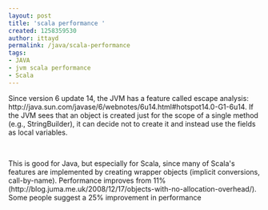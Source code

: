 ```yaml
---
layout: post
title: 'scala performance '
created: 1258359530
author: ittayd
permalink: /java/scala-performance
tags:
- JAVA
- jvm scala performance
- Scala
---
```

<p>Since version 6 update 14, the JVM has a feature called escape analysis: http://java.sun.com/javase/6/webnotes/6u14.html#hotspot14.0-G1-6u14. If the JVM sees that an object is created just for the scope of a single method (e.g., StringBuilder), it can decide not to create it and instead use the fields as local variables.</p>
<p>&nbsp;</p>
<p>This is good for Java, but especially for Scala, since many of Scala's features are implemented by creating wrapper objects (implicit conversions, call-by-name). Performance improves from 11% (http://blog.juma.me.uk/2008/12/17/objects-with-no-allocation-overhead/). Some people suggest a 25% improvement in performance</p>
